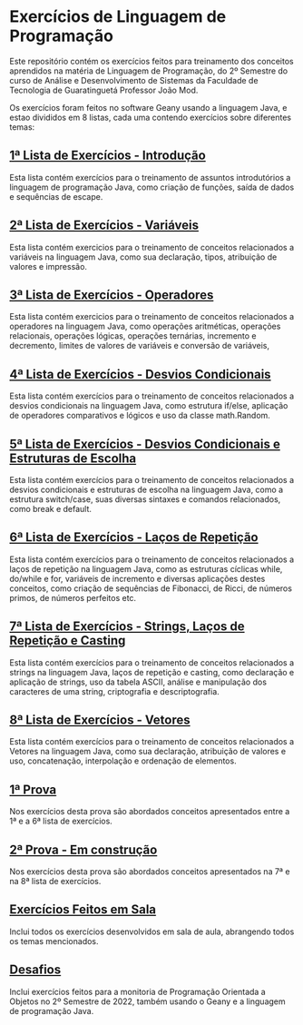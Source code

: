 # Exercícios de Linguagem de Programação
<html>
<p>Este repositório contém os exercícios feitos para treinamento dos conceitos aprendidos na matéria de Linguagem de Programação, do 2º Semestre do curso de Análise e Desenvolvimento de Sistemas da Faculdade de Tecnologia de Guaratinguetá Professor João Mod.</p>
<p>Os exercícios foram feitos no software Geany usando a linguagem Java, e estao divididos em 8 listas, cada uma contendo exercícios sobre diferentes temas:</p>
</html>

## [1ª Lista de Exercícios - Introdução](Lista%20de%20Exercicios%201)
Esta lista contém exercícios para o treinamento de assuntos introdutórios a linguagem de programação Java, como criação de funções, saída de dados e sequências de escape.
## [2ª Lista de Exercícios - Variáveis](Lista%20de%20Exercicios%202)
Esta lista contém exercicios para o treinamento de conceitos relacionados a variáveis na linguagem Java, como sua declaração, tipos, atribuição de valores e impressão.
## [3ª Lista de Exercícios - Operadores](Lista%20de%20Exercicios%203)
Esta lista contém exercicios para o treinamento de conceitos relacionados a operadores na linguagem Java, como operações aritméticas, operações relacionais, operações lógicas, operações ternárias, incremento e decremento, limites de valores de variáveis e conversão de variáveis,
## [4ª Lista de Exercícios - Desvios Condicionais](Lista%20de%20Exercicios%204)
Esta lista contém exercícios para o treinamento de conceitos relacionados a desvios condicionais na linguagem Java, como estrutura if/else, aplicação de operadores comparativos e lógicos e uso da classe math.Random.
## [5ª Lista de Exercícios - Desvios Condicionais e Estruturas de Escolha](Lista%20de%20Exercicios%205)
Esta lista contém exercícios para o treinamento de conceitos relacionados a desvios condicionais e estruturas de escolha na linguagem Java, como a estrutura switch/case, suas diversas sintaxes e comandos relacionados, como break e default.
## [6ª Lista de Exercícios - Laços de Repetição](Lista%20de%20Exercicios%206)
Esta lista contém exercícios para o treinamento de conceitos relacionados a laços de repetição na linguagem Java, como as estruturas cíclicas while, do/while e for, variáveis de incremento e diversas aplicações destes conceitos, como criação de sequências de Fibonacci, de Ricci, de números primos, de números perfeitos etc.
## [7ª Lista de Exercícios - Strings, Laços de Repetição e Casting](Lista%20de%20Exercicios%207)
Esta lista contém exercícios para o treinamento de conceitos relacionados a strings na linguagem Java, laços de repetição e casting, como declaração e aplicação de strings, uso da tabela ASCII, análise e manipulação dos caracteres de uma string, criptografia e descriptografia.
## [8ª Lista de Exercícios - Vetores](Lista%20de%20Exercicios%208)
Esta lista contém exercícios para o treinamento de conceitos relacionados a Vetores na linguagem Java, como sua declaração, atribuição de valores e uso, concatenação, interpolação e ordenação de elementos.
## [1ª Prova](Prova1)
Nos exercícios desta prova são abordados conceitos apresentados entre a 1ª e a 6ª lista de exercícios.
## [2ª Prova - Em construção](Prova2)
Nos exercícios desta prova são abordados conceitos apresentados na 7ª e na 8ª lista de exercícios.
## [Exercícios Feitos em Sala](Exercicios%20Feitos%20em%20Sala)
Inclui todos os exercícios desenvolvidos em sala de aula, abrangendo todos os temas mencionados.
## [Desafios](Desafios)
Inclui exercícios feitos para a monitoria de Programação Orientada a Objetos no 2º Semestre de 2022, também usando o Geany e a linguagem de programação Java.
